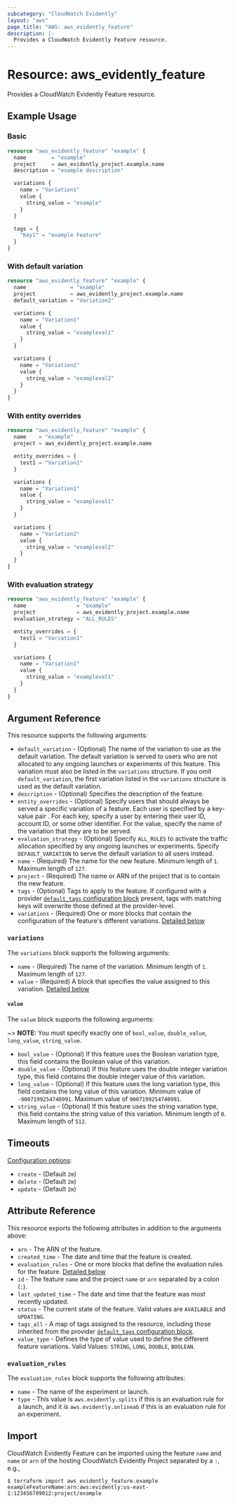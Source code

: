 ```yaml
---
subcategory: "CloudWatch Evidently"
layout: "aws"
page_title: "AWS: aws_evidently_feature"
description: |-
  Provides a CloudWatch Evidently Feature resource.
---
```


# Resource: aws_evidently_feature

Provides a CloudWatch Evidently Feature resource.

## Example Usage

### Basic

```terraform
resource "aws_evidently_feature" "example" {
  name        = "example"
  project     = aws_evidently_project.example.name
  description = "example description"

  variations {
    name = "Variation1"
    value {
      string_value = "example"
    }
  }

  tags = {
    "Key1" = "example Feature"
  }
}
```

### With default variation

```terraform
resource "aws_evidently_feature" "example" {
  name              = "example"
  project           = aws_evidently_project.example.name
  default_variation = "Variation2"

  variations {
    name = "Variation1"
    value {
      string_value = "exampleval1"
    }
  }

  variations {
    name = "Variation2"
    value {
      string_value = "exampleval2"
    }
  }
}
```

### With entity overrides

```terraform
resource "aws_evidently_feature" "example" {
  name    = "example"
  project = aws_evidently_project.example.name

  entity_overrides = {
    test1 = "Variation1"
  }

  variations {
    name = "Variation1"
    value {
      string_value = "exampleval1"
    }
  }

  variations {
    name = "Variation2"
    value {
      string_value = "exampleval2"
    }
  }
}
```

### With evaluation strategy

```terraform
resource "aws_evidently_feature" "example" {
  name                = "example"
  project             = aws_evidently_project.example.name
  evaluation_strategy = "ALL_RULES"

  entity_overrides = {
    test1 = "Variation1"
  }

  variations {
    name = "Variation1"
    value {
      string_value = "exampleval1"
    }
  }
}
```

## Argument Reference

This resource supports the following arguments:

* `default_variation` - (Optional) The name of the variation to use as the default variation. The default variation is served to users who are not allocated to any ongoing launches or experiments of this feature. This variation must also be listed in the `variations` structure. If you omit `default_variation`, the first variation listed in the `variations` structure is used as the default variation.
* `description` - (Optional) Specifies the description of the feature.
* `entity_overrides` - (Optional) Specify users that should always be served a specific variation of a feature. Each user is specified by a key-value pair . For each key, specify a user by entering their user ID, account ID, or some other identifier. For the value, specify the name of the variation that they are to be served.
* `evaluation_strategy` - (Optional) Specify `ALL_RULES` to activate the traffic allocation specified by any ongoing launches or experiments. Specify `DEFAULT_VARIATION` to serve the default variation to all users instead.
* `name` - (Required) The name for the new feature. Minimum length of `1`. Maximum length of `127`.
* `project` - (Required) The name or ARN of the project that is to contain the new feature.
* `tags` - (Optional) Tags to apply to the feature. If configured with a provider [`default_tags` configuration block](/docs/providers/aws/index.html#default_tags-configuration-block) present, tags with matching keys will overwrite those defined at the provider-level.
* `variations` - (Required) One or more blocks that contain the configuration of the feature's different variations. [Detailed below](#variations)

### `variations`

The `variations` block supports the following arguments:

* `name` - (Required) The name of the variation. Minimum length of `1`. Maximum length of `127`.
* `value` - (Required) A block that specifies the value assigned to this variation. [Detailed below](#value)

#### `value`

The `value` block supports the following arguments:

~> **NOTE:** You must specify exactly one of `bool_value`, `double_value`, `long_value`, `string_value`.

* `bool_value` - (Optional) If this feature uses the Boolean variation type, this field contains the Boolean value of this variation.
* `double_value` - (Optional) If this feature uses the double integer variation type, this field contains the double integer value of this variation.
* `long_value` - (Optional) If this feature uses the long variation type, this field contains the long value of this variation. Minimum value of `-9007199254740991`. Maximum value of `9007199254740991`.
* `string_value` - (Optional) If this feature uses the string variation type, this field contains the string value of this variation. Minimum length of `0`. Maximum length of `512`.

## Timeouts

[Configuration options](https://www.terraform.io/docs/configuration/blocks/resources/syntax.html#operation-timeouts):

* `create` - (Default `2m`)
* `delete` - (Default `2m`)
* `update` - (Default `2m`)

## Attribute Reference

This resource exports the following attributes in addition to the arguments above:

* `arn` - The ARN of the feature.
* `created_time` - The date and time that the feature is created.
* `evaluation_rules` - One or more blocks that define the evaluation rules for the feature. [Detailed below](#evaluation_rules)
* `id` - The feature `name` and the project `name` or `arn` separated by a colon (`:`).
* `last_updated_time` - The date and time that the feature was most recently updated.
* `status` - The current state of the feature. Valid values are `AVAILABLE` and `UPDATING`.
* `tags_all` - A map of tags assigned to the resource, including those inherited from the provider [`default_tags` configuration block](/docs/providers/aws/index.html#default_tags-configuration-block).
* `value_type` - Defines the type of value used to define the different feature variations. Valid Values: `STRING`, `LONG`, `DOUBLE`, `BOOLEAN`.

### `evaluation_rules`

The `evaluation_rules` block supports the following attributes:

* `name` - The name of the experiment or launch.
* `type` - This value is `aws.evidently.splits` if this is an evaluation rule for a launch, and it is `aws.evidently.onlineab` if this is an evaluation rule for an experiment.

## Import

CloudWatch Evidently Feature can be imported using the feature `name` and `name` or `arn` of the hosting CloudWatch Evidently Project separated by a `:`, e.g.,

```
$ terraform import aws_evidently_feature.example exampleFeatureName:arn:aws:evidently:us-east-1:123456789012:project/example
```
